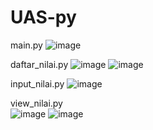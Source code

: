 # UAS-py

main.py
![image](https://user-images.githubusercontent.com/73290031/104201285-29351080-545c-11eb-9ea4-90785619fe81.png)

daftar_nilai.py
![image](https://user-images.githubusercontent.com/73290031/104201601-8335d600-545c-11eb-83d1-43bb01561a5c.png)
![image](https://user-images.githubusercontent.com/73290031/104201629-87fa8a00-545c-11eb-8382-3893d66c4364.png)

input_nilai.py
![image](https://user-images.githubusercontent.com/73290031/104201675-9648a600-545c-11eb-94f3-4553bbe5ca01.png)

view_nilai.py\
![image](https://user-images.githubusercontent.com/73290031/104201719-a2346800-545c-11eb-977d-b631df33758b.png)
![image](https://user-images.githubusercontent.com/73290031/104201736-a6608580-545c-11eb-96e0-470a3c9aaac2.png)
